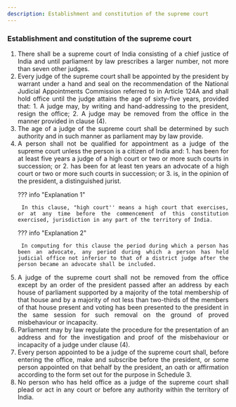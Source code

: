 ```yaml
---
description: Establishment and constitution of the supreme court
---
```


### Establishment and constitution of the supreme court

1. <div style="text-align: justify"> There shall be a supreme court of India consisting of a chief justice of India and until parliament by law prescribes a larger number, not more than seven other judges.
2. <div style="text-align: justify"> Every judge of the supreme court shall be appointed by the president by warrant under a hand and seal on the recommendation of the National Judicial Appointments Commission referred to in Article 124A and shall hold office until the judge attains the age of sixty-five years, provided that:
    1. A judge may, by writing and hand-addressing to the president, resign the office;
    2. A judge may be removed from the office in the manner provided in clause (4).
3. <div style="text-align: justify"> The age of a judge of the supreme court shall be determined by such authority and in such manner as parliament may by law provide.
4. <div style="text-align: justify"> A person shall not be qualified for appointment as a judge of the supreme court unless the person is a citizen of India and:
    1. has been for at least five years a judge of a high court or two or more such courts in succession; or
    2. has been for at least ten years an advocate of a high court or two or more such courts in succession; or
    3. is, in the opinion of the president, a distinguished jurist.

    ??? info "Explanation 1"

        In this clause, "high court'' means a high court that exercises, or at any time before the commencement of this constitution exercised, jurisdiction in any part of the territory of India.

    ??? info "Explanation 2"

        In computing for this clause the period during which a person has been an advocate, any period during which a person has held judicial office not inferior to that of a district judge after the person became an advocate shall be included.

5. <div style="text-align: justify"> A judge of the supreme court shall not be removed from the office except by an order of the president passed after an address by each house of parliament supported by a majority of the total membership of that house and by a majority of not less than two-thirds of the members of that house present and voting has been presented to the president in the same session for such removal on the ground of proved misbehaviour or incapacity.
6. <div style="text-align: justify"> Parliament may by law regulate the procedure for the presentation of an address and for the investigation and proof of the misbehaviour or incapacity of a judge under clause (4).
7. <div style="text-align: justify"> Every person appointed to be a judge of the supreme court shall, before entering the office, make and subscribe before the president, or some person appointed on that behalf by the president, an oath or affirmation according to the form set out for the purpose in Schedule 3.
8. <div style="text-align: justify"> No person who has held office as a judge of the supreme court shall plead or act in any court or before any authority within the territory of India.
